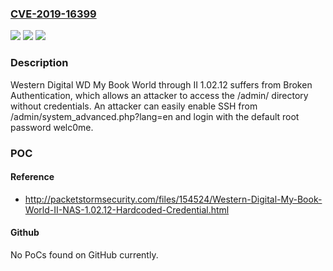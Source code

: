 ### [CVE-2019-16399](https://cve.mitre.org/cgi-bin/cvename.cgi?name=CVE-2019-16399)
![](https://img.shields.io/static/v1?label=Product&message=n%2Fa&color=blue)
![](https://img.shields.io/static/v1?label=Version&message=n%2Fa&color=blue)
![](https://img.shields.io/static/v1?label=Vulnerability&message=n%2Fa&color=brighgreen)

### Description

Western Digital WD My Book World through II 1.02.12 suffers from Broken Authentication, which allows an attacker to access the /admin/ directory without credentials. An attacker can easily enable SSH from /admin/system_advanced.php?lang=en and login with the default root password welc0me.

### POC

#### Reference
- http://packetstormsecurity.com/files/154524/Western-Digital-My-Book-World-II-NAS-1.02.12-Hardcoded-Credential.html

#### Github
No PoCs found on GitHub currently.

